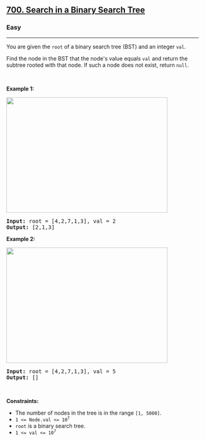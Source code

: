 <h2><a href="https://leetcode.com/problems/search-in-a-binary-search-tree/">700. Search in a Binary Search Tree</a></h2><h3>Easy</h3><hr><div style="user-select: auto;"><p style="user-select: auto;">You are given the <code style="user-select: auto;">root</code> of a binary search tree (BST) and an integer <code style="user-select: auto;">val</code>.</p>

<p style="user-select: auto;">Find the node in the BST that the node's value equals <code style="user-select: auto;">val</code> and return the subtree rooted with that node. If such a node does not exist, return <code style="user-select: auto;">null</code>.</p>

<p style="user-select: auto;">&nbsp;</p>
<p style="user-select: auto;"><strong class="example" style="user-select: auto;">Example 1:</strong></p>
<img alt="" src="https://assets.leetcode.com/uploads/2021/01/12/tree1.jpg" style="width: 422px; height: 302px; user-select: auto;">
<pre style="user-select: auto;"><strong style="user-select: auto;">Input:</strong> root = [4,2,7,1,3], val = 2
<strong style="user-select: auto;">Output:</strong> [2,1,3]
</pre>

<p style="user-select: auto;"><strong class="example" style="user-select: auto;">Example 2:</strong></p>
<img alt="" src="https://assets.leetcode.com/uploads/2021/01/12/tree2.jpg" style="width: 422px; height: 302px; user-select: auto;">
<pre style="user-select: auto;"><strong style="user-select: auto;">Input:</strong> root = [4,2,7,1,3], val = 5
<strong style="user-select: auto;">Output:</strong> []
</pre>

<p style="user-select: auto;">&nbsp;</p>
<p style="user-select: auto;"><strong style="user-select: auto;">Constraints:</strong></p>

<ul style="user-select: auto;">
	<li style="user-select: auto;">The number of nodes in the tree is in the range <code style="user-select: auto;">[1, 5000]</code>.</li>
	<li style="user-select: auto;"><code style="user-select: auto;">1 &lt;= Node.val &lt;= 10<sup style="user-select: auto;">7</sup></code></li>
	<li style="user-select: auto;"><code style="user-select: auto;">root</code> is a binary search tree.</li>
	<li style="user-select: auto;"><code style="user-select: auto;">1 &lt;= val &lt;= 10<sup style="user-select: auto;">7</sup></code></li>
</ul>
</div>